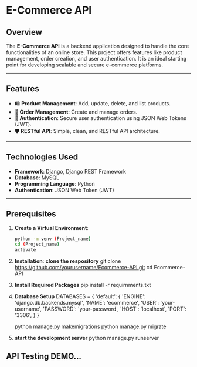 # E-Commerce API

## Overview
The **E-Commerce API** is a backend application designed to handle the core functionalities of an online store. This project offers features like product management, order creation, and user authentication. It is an ideal starting point for developing scalable and secure e-commerce platforms.

---

## Features
- 🛍️ **Product Management**: Add, update, delete, and list products.
- 🛒 **Order Management**: Create and manage orders.
- 🔑 **Authentication**: Secure user authentication using JSON Web Tokens (JWT).
- 🛡️ **RESTful API**: Simple, clean, and RESTful API architecture.

---

## Technologies Used
- **Framework**: Django, Django REST Framework
- **Database**: MySQL
- **Programming Language**: Python
- **Authentication**: JSON Web Token (JWT)

---

## Prerequisites

1. **Create a Virtual Environment**:
   ```bash
   python -m venv (Project_name)
   cd (Project_name)
   activate

2. **Installation**:
   **clone the respository**
     git clone https://github.com/yourusername/Ecommerce-API.git
     cd Ecommerce-API

3. **Install Required Packages**
     pip install -r requirnments.txt

4. **Database Setup**
     DATABASES = {
    'default': {
        'ENGINE': 'django.db.backends.mysql',
        'NAME': 'ecommerce',
        'USER': 'your-username',
        'PASSWORD': 'your-password',
        'HOST': 'localhost',
        'PORT': '3306',
    }
}

    python manage.py makemigrations
    python manage.py migrate

5. **start the development server**
    python manage.py runserver


## API Testing DEMO...
